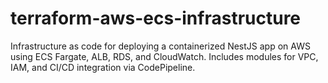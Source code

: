# terraform-aws-ecs-infrastructure
Infrastructure as code for deploying a containerized NestJS app on AWS using ECS Fargate, ALB, RDS, and CloudWatch. Includes modules for VPC, IAM, and CI/CD integration via CodePipeline.
